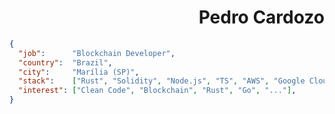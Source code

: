 
<h1 align="right">Pedro Cardozo</h1>


```json
{
  "job":      "Blockchain Developer",
  "country":  "Brazil",
  "city":     "Marília (SP)",
  "stack":    ["Rust", "Solidity", "Node.js", "TS", "AWS", "Google Cloud", "ReactJS", "React Native", "..."],
  "interest": ["Clean Code", "Blockchain", "Rust", "Go", "..."], 
}
```
